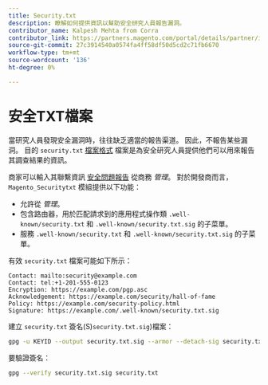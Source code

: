 ```yaml
---
title: Security.txt
description: 瞭解如何提供資訊以幫助安全研究人員報告漏洞。
contributor_name: Kalpesh Mehta from Corra
contributor_link: https://partners.magento.com/portal/details/partner/id/70/
source-git-commit: 27c3914540a0574fa4ff58df50d5cd2c71fb6670
workflow-type: tm+mt
source-wordcount: '136'
ht-degree: 0%

---
```



# 安全TXT檔案

當研究人員發現安全漏洞時，往往缺乏適當的報告渠道。 因此，不報告某些漏洞。 目的 `security.txt` [檔案格式](https://datatracker.ietf.org/doc/html/draft-foudil-securitytxt-09) 檔案是為安全研究人員提供他們可以用來報告其調查結果的資訊。

商家可以輸入其聯繫資訊 [安全問題報告](https://docs.magento.com/user-guide/stores/security-issue-reporting.html) 從商務 _管理_。 對於開發商而言， `Magento_Securitytxt` 模組提供以下功能：

- 允許從 _管理_。
- 包含路由器，用於匹配請求到的應用程式操作類 `.well-known/security.txt` 和 `.well-known/security.txt.sig` 的子菜單。
- 服務 `.well-known/security.txt` 和 `.well-known/security.txt.sig` 的子菜單。

有效 `security.txt` 檔案可能如下所示：

```text
Contact: mailto:security@example.com
Contact: tel:+1-201-555-0123
Encryption: https://example.com/pgp.asc
Acknowledgement: https://example.com/security/hall-of-fame
Policy: https://example.com/security-policy.html
Signature: https://example.com/.well-known/security.txt.sig
```

建立 `security.txt` 簽名(S)`security.txt.sig`)檔案：

```bash
gpg -u KEYID --output security.txt.sig --armor --detach-sig security.txt
```

要驗證簽名：

```bash
gpg --verify security.txt.sig security.txt
```

